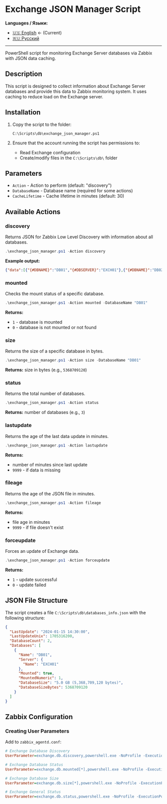 # Exchange JSON Manager Script

**Languages / Языки:**
- [🇺🇸 English](README.md) ← (Current)
- [🇷🇺 Русский](README.ru.md)

---

PowerShell script for monitoring Exchange Server databases via Zabbix with JSON data caching.

## Description

This script is designed to collect information about Exchange Server databases and provide this data to Zabbix monitoring system. It uses caching to reduce load on the Exchange server.

## Installation

1. Copy the script to the folder:
   ```
   C:\Scripts\db\exchange_json_manager.ps1
   ```

2. Ensure that the account running the script has permissions to:
   - Read Exchange configuration
   - Create/modify files in the `C:\Scripts\db\` folder

## Parameters

- `Action` - Action to perform (default: "discovery")
- `DatabaseName` - Database name (required for some actions)
- `CacheLifetime` - Cache lifetime in minutes (default: 30)

## Available Actions

### discovery
Returns JSON for Zabbix Low Level Discovery with information about all databases.

```powershell
.\exchange_json_manager.ps1 -Action discovery
```

**Example output:**
```json
{"data":[{"{#DBNAME}":"DB01","{#DBSERVER}":"EXCH01"},{"{#DBNAME}":"DB02","{#DBSERVER}":"EXCH01"}]}
```

### mounted
Checks the mount status of a specific database.

```powershell
.\exchange_json_manager.ps1 -Action mounted -DatabaseName "DB01"
```

**Returns:**
- `1` - database is mounted
- `0` - database is not mounted or not found

### size
Returns the size of a specific database in bytes.

```powershell
.\exchange_json_manager.ps1 -Action size -DatabaseName "DB01"
```

**Returns:** size in bytes (e.g., `5368709120`)

### status
Returns the total number of databases.

```powershell
.\exchange_json_manager.ps1 -Action status
```

**Returns:** number of databases (e.g., `3`)

### lastupdate
Returns the age of the last data update in minutes.

```powershell
.\exchange_json_manager.ps1 -Action lastupdate
```

**Returns:** 
- number of minutes since last update
- `9999` - if data is missing

### fileage
Returns the age of the JSON file in minutes.

```powershell
.\exchange_json_manager.ps1 -Action fileage
```

**Returns:**
- file age in minutes
- `9999` - if file doesn't exist

### forceupdate
Forces an update of Exchange data.

```powershell
.\exchange_json_manager.ps1 -Action forceupdate
```

**Returns:**
- `1` - update successful
- `0` - update failed

## JSON File Structure

The script creates a file `C:\Scripts\db\databases_info.json` with the following structure:

```json
{
  "LastUpdate": "2024-01-15 14:30:00",
  "LastUpdateUnix": 1705316200,
  "DatabaseCount": 2,
  "Databases": [
    {
      "Name": "DB01",
      "Server": {
        "Name": "EXCH01"
      },
      "Mounted": true,
      "MountedNumeric": 1,
      "DatabaseSize": "5.0 GB (5,368,709,120 bytes)",
      "DatabaseSizeBytes": 5368709120
    }
  ]
}
```

## Zabbix Configuration

### Creating User Parameters

Add to `zabbix_agentd.conf`:

```ini
# Exchange Database Discovery
UserParameter=exchange.db.discovery,powershell.exe -NoProfile -ExecutionPolicy Bypass -File "C:\Scripts\db\exchange_json_manager.ps1" -Action discovery

# Exchange Database Status
UserParameter=exchange.db.mounted[*],powershell.exe -NoProfile -ExecutionPolicy Bypass -File "C:\Scripts\db\exchange_json_manager.ps1" -Action mounted -DatabaseName "$1"

# Exchange Database Size
UserParameter=exchange.db.size[*],powershell.exe -NoProfile -ExecutionPolicy Bypass -File "C:\Scripts\db\exchange_json_manager.ps1" -Action size -DatabaseName "$1"

# Exchange General Status
UserParameter=exchange.db.status,powershell.exe -NoProfile -ExecutionPolicy